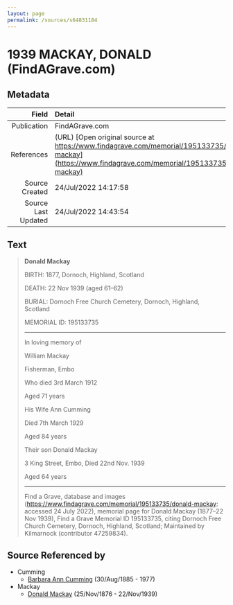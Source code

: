 ```yaml
---
layout: page
permalink: /sources/s64831184
---
```


# 1939 MACKAY, DONALD (FindAGrave.com)

## Metadata

Field | Detail
---:|:---
Publication | FindAGrave.com
References | (URL) [Open original source at https://www.findagrave.com/memorial/195133735/donald-mackay](https://www.findagrave.com/memorial/195133735/donald-mackay)
Source Created | 24/Jul/2022 14:17:58
Source Last Updated | 24/Jul/2022 14:43:54

## Text

> **Donald Mackay**
>
> BIRTH: 1877, Dornoch, Highland, Scotland
>
> DEATH: 22 Nov 1939 (aged 61–62)
>
> BURIAL: Dornoch Free Church Cemetery, Dornoch, Highland, Scotland
>
> MEMORIAL ID: 195133735
>
> ---
>
> In loving memory of
>
> William Mackay
>
> Fisherman, Embo
>
> Who died 3rd March 1912
>
> Aged 71 years
>
> His Wife Ann Cumming
>
> Died 7th March 1929
>
> Aged 84 years
>
> Their son Donald Mackay
>
> 3 King Street, Embo, Died 22nd Nov. 1939
>
> Aged 64 years
>
> ---
>
> Find a Grave, database and images (https://www.findagrave.com/memorial/195133735/donald-mackay: accessed 24 July 2022), memorial page for Donald Mackay (1877–22 Nov 1939), Find a Grave Memorial ID 195133735, citing Dornoch Free Church Cemetery, Dornoch, Highland, Scotland; Maintained by Kilmarnock (contributor 47259834).
>

## Source Referenced by

* Cumming
  * [Barbara Ann Cumming](../people/@57039529@-barbara-ann-cumming-b1885-8-30-d1977.md) (30/Aug/1885 - 1977)
* Mackay
  * [Donald Mackay](../people/@58341424@-donald-mackay-b1876-11-25-d1939-11-22.md) (25/Nov/1876 - 22/Nov/1939)
